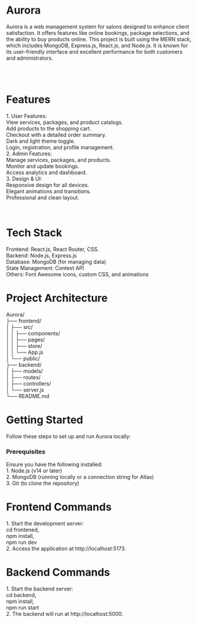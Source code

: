 <h1>Aurora</h1>
<p>Aurora is a web management system for salons designed to enhance client satisfaction. It offers features like online bookings, package selections, and the ability to buy products online. This project is built using the MERN stack, which includes MongoDB, Express.js, React.js, and Node.js. It is known for its user-friendly interface and excellent performance for both customers and administrators.</p>
<br>

<br>
<h1>Features</h1>
<p>1. User Features: <br>
      View services, packages, and product catalogs. <br>
      Add products to the shopping cart.<br>
      Checkout with a detailed order summary.<br>
      Dark and light theme toggle.<br>
      Login, registration, and profile management.<br>
   2. Admin Features: <br>
      Manage services, packages, and products.<br>
      Monitor and update bookings.<br>
      Access analytics and dashboard.<br>
  3. Design & UI: <br>
      Responsive design for all devices.<br>
      Elegant animations and transitions.<br>
      Professional and clean layout.</p>
<br>
<h1>Tech Stack</h1>
<p>  Frontend: React.js, React Router, CSS. <br>
     Backend: Node.js, Express.js<br>
     Database: MongoDB (for managing data)<br>
     State Management: Context API<br>
     Others: Font Awesome icons, custom CSS, and animations
</p>
<h1>Project Architecture</h1>
<p>Aurora/ <br>
├── frontend/                 <br>
│   ├── src/                  <br>
│   │   ├── components/       <br>
│   │   ├── pages/            <br>
│   │   ├── store/            <br>
│   │   └── App.js            <br>
│   └── public/               <br>
├── backend/                  <br>
│   ├── models/               <br>
│   ├── routes/               <br>
│   ├── controllers/          <br>
│   └── server.js             <br>
└── README.md                 <br>
</p>
<h1>Getting Started</h1>
<p>Follow these steps to set up and run Aurora locally: <br>
   <h3>Prerequisites</h3>
    <p>Ensure you have the following installed: <br>
      1. Node.js (v14 or later) <br>
      2. MongoDB (running locally or a connection string for Atlas) <br>
      3. Git (to clone the repository) </p>
</p>
<h1>Frontend Commands</h1>
<p>1. Start the development server: <br>
       cd frontened, <br>
       npm install, <br>
       npm run dev <br>
  2. Access the application at http://localhost:5173. </p>
  <h1>Backend Commands</h1>
  <p>1. Start the backend server: <br>
        cd backend, <br>
        npm install, <br>
        npm run start <br>
    2. The backend will run at http://localhost:5000.</p>

